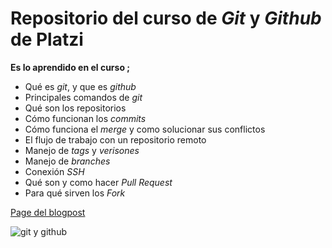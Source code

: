 # Repositorio del curso de *Git* y *Github* de Platzi

**Es lo aprendido en el curso ;**

 - Qué es *git*, y que es *github*
 - Principales comandos de *git*
 - Qué son los repositorios
 - Cómo funcionan los *commits*
 - Cómo funciona el *merge* y como solucionar sus conflictos
 - El flujo de trabajo con un repositorio remoto
 - Manejo de *tags* y *verisones*
 - Manejo de *branches*
 - Conexión *SSH*
 - Qué son y como hacer *Pull Request*
 - Para qué sirven los *Fork*

[Page del blogpost](https://baltazarandersson.github.io/hyperblog/blogpost.html)

 ![git y github](https://camo.githubusercontent.com/38f113b96a368dfb7f634d2f2da97e7b8c748042d2a284b97c3fad048bb3ff55/68747470733a2f2f6d69726f2e6d656469756d2e636f6d2f6d61782f323733322f312a6d74736b3366515f4252656d466964686b656c3364412e706e67 "git y github")
